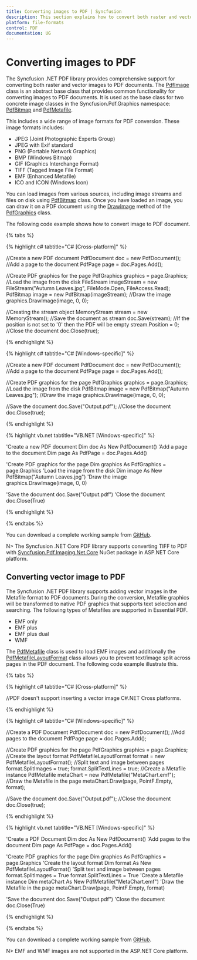 ```yaml
---
title: Converting images to PDF | Syncfusion
description: This section explains how to convert both raster and vector images to PDF document using Syncfusion .NET PDF library. 
platform: file-formats
control: PDF
documentation: UG
---
```


# Converting images to PDF 

The Syncfusion .NET PDF library provides comprehensive support for converting both raster and vector images to PDF documents. The [PdfImage](https://help.syncfusion.com/cr/file-formats/Syncfusion.Pdf.Graphics.PdfImage.html) class is an abstract base class that provides common functionality for converting images to PDF documents. It is used as the base class for two concrete image classes in the Syncfusion.Pdf.Graphics namespace: [PdfBitmap](https://help.syncfusion.com/cr/file-formats/Syncfusion.Pdf.Graphics.PdfBitmap.html) and [PdfMetafile](https://help.syncfusion.com/cr/file-formats/Syncfusion.Pdf.Graphics.PdfMetafile.html).

This includes a wide range of image formats for PDF conversion. These image formats includes:
* JPEG (Joint Photographic Experts Group) 
* JPEG with Exif standard
* PNG (Portable Network Graphics)
* BMP (Windows Bitmap)
* GIF (Graphics Interchange Format)
* TIFF (Tagged Image File Format)
* EMF (Enhanced Metafile) 
* ICO and ICON (Windows Icon)

You can load images from various sources, including image streams and files on disk using [PdfBitmap](https://help.syncfusion.com/cr/file-formats/Syncfusion.Pdf.Graphics.PdfBitmap.html) class. Once you have loaded an image, you can draw it on a PDF document using the [DrawImage](https://help.syncfusion.com/cr/file-formats/Syncfusion.Pdf.Graphics.PdfGraphics.html#Syncfusion_Pdf_Graphics_PdfGraphics_DrawImage_Syncfusion_Pdf_Graphics_PdfImage_System_Drawing_PointF_) method of the [PdfGraphics](https://help.syncfusion.com/cr/file-formats/Syncfusion.Pdf.Graphics.PdfGraphics.html) class.

The following code example shows how to convert image to PDF document. 

{% tabs %}  

{% highlight c# tabtitle="C# [Cross-platform]" %}

//Create a new PDF document
PdfDocument doc = new PdfDocument();
//Add a page to the document
PdfPage page = doc.Pages.Add();

//Create PDF graphics for the page
PdfGraphics graphics = page.Graphics;
//Load the image from the disk
FileStream imageStream = new FileStream("Autumn Leaves.jpg", FileMode.Open, FileAccess.Read);
PdfBitmap image = new PdfBitmap(imageStream);
//Draw the image
graphics.DrawImage(image, 0, 0);

//Creating the stream object
MemoryStream stream = new MemoryStream();
//Save the document as stream
doc.Save(stream);
//If the position is not set to '0' then the PDF will be empty
stream.Position = 0;
//Close the document
doc.Close(true);

{% endhighlight %}

{% highlight c# tabtitle="C# [Windows-specific]" %}

//Create a new PDF document
PdfDocument doc = new PdfDocument();
//Add a page to the document
PdfPage page = doc.Pages.Add();

//Create PDF graphics for the page
PdfGraphics graphics = page.Graphics;
//Load the image from the disk
PdfBitmap image = new PdfBitmap("Autumn Leaves.jpg");
//Draw the image
graphics.DrawImage(image, 0, 0);

//Save the document
doc.Save("Output.pdf");
//Close the document
doc.Close(true);

{% endhighlight %}

{% highlight vb.net tabtitle="VB.NET [Windows-specific]" %}

'Create a new PDF document
Dim doc As New PdfDocument()
'Add a page to the document
Dim page As PdfPage = doc.Pages.Add()

'Create PDF graphics for the page
Dim graphics As PdfGraphics = page.Graphics
'Load the image from the disk
Dim image As New PdfBitmap("Autumn Leaves.jpg")
'Draw the image
graphics.DrawImage(image, 0, 0)

'Save the document
doc.Save("Output.pdf")
'Close the document
doc.Close(True)

{% endhighlight %}

{% endtabs %} 

You can download a complete working sample from [GitHub](https://github.com/SyncfusionExamples/PDF-Examples/tree/master/Images/Insert-image-in-a-new-PDF-document/). 

N> The Syncfusion .NET Core PDF library supports converting TIFF to PDF with [Syncfusion.Pdf.Imaging.Net.Core](https://www.nuget.org/packages/Syncfusion.Pdf.Imaging.Net.Core) NuGet package in ASP.NET Core platform. 


## Converting vector image to PDF

The Syncfusion .NET PDF library supports adding vector images in the Metafile format to PDF documents.During the conversion, Metafile graphics will be transformed to native PDF graphics that supports text selection and searching. The following types of Metafiles are supported in Essential PDF.
* EMF only
* EMF plus
* EMF plus dual
* WMF

The [PdfMetafile](https://help.syncfusion.com/cr/file-formats/Syncfusion.Pdf.Graphics.PdfMetafile.html) class is used to load EMF images and additionally the [PdfMetafileLayoutFormat](https://help.syncfusion.com/cr/file-formats/Syncfusion.Pdf.Graphics.PdfMetafileLayoutFormat.html) class allows you to prevent text/image split across pages in the PDF document. The following code example illustrate this. 

{% tabs %}  

{% highlight c# tabtitle="C# [Cross-platform]" %}

//PDF doesn't support inserting a vector image C#.NET Cross platforms.

{% endhighlight %}

{% highlight c# tabtitle="C# [Windows-specific]" %}

//Create a PDF Document
PdfDocument doc = new PdfDocument();
//Add pages to the document
PdfPage page = doc.Pages.Add();

//Create PDF graphics for the page
PdfGraphics graphics = page.Graphics;
//Create the layout format
PdfMetafileLayoutFormat format = new PdfMetafileLayoutFormat();
//Split text and image between pages
format.SplitImages = true;
format.SplitTextLines = true;
//Create a Metafile instance
PdfMetafile metaChart = new PdfMetafile("MetaChart.emf");
//Draw the Metafile in the page
metaChart.Draw(page, PointF.Empty, format);

//Save the document
doc.Save("Output.pdf");
//Close the document
doc.Close(true);

{% endhighlight %}

{% highlight vb.net tabtitle="VB.NET [Windows-specific]" %}

'Create a PDF Document
Dim doc As New PdfDocument()
'Add pages to the document
Dim page As PdfPage = doc.Pages.Add()

'Create PDF graphics for the page
Dim graphics As PdfGraphics = page.Graphics
'Create the layout format
Dim format As New PdfMetafileLayoutFormat()
'Split text and image between pages
format.SplitImages = True
format.SplitTextLines = True
'Create a Metafile instance
Dim metaChart As New PdfMetafile("MetaChart.emf")
'Draw the Metafile in the page
metaChart.Draw(page, PointF.Empty, format)

'Save the document
doc.Save("Output.pdf")
'Close the document
doc.Close(True)

{% endhighlight %}

{% endtabs %}  

You can download a complete working sample from [GitHub](https://github.com/SyncfusionExamples/PDF-Examples/tree/master/Images/Insert-vector-image-in-a-PDF-document/). 

N> EMF and WMF images are not supported in the ASP.NET Core platform.



